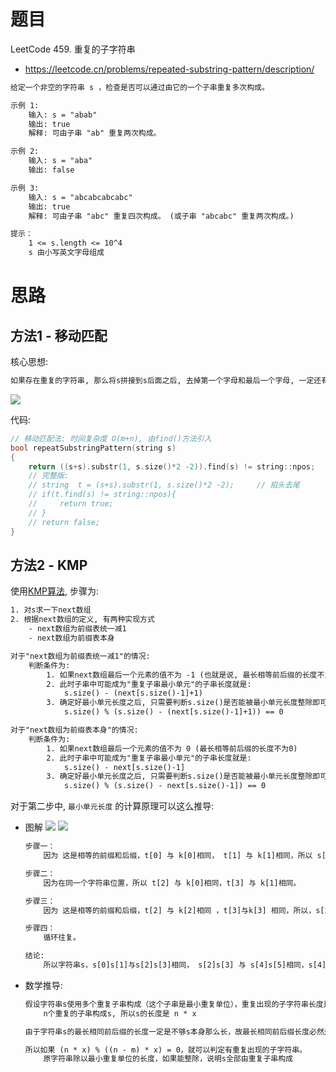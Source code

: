 # 题目

LeetCode 459. 重复的子字符串
- https://leetcode.cn/problems/repeated-substring-pattern/description/

```txt
给定一个非空的字符串 s ，检查是否可以通过由它的一个子串重复多次构成。

示例 1:
    输入: s = "abab"
    输出: true
    解释: 可由子串 "ab" 重复两次构成。

示例 2:
    输入: s = "aba"
    输出: false

示例 3:
    输入: s = "abcabcabcabc"
    输出: true
    解释: 可由子串 "abc" 重复四次构成。 (或子串 "abcabc" 重复两次构成。)

提示：
    1 <= s.length <= 10^4
    s 由小写英文字母组成
```


# 思路

## 方法1 - 移动匹配
核心思想:
```txt
如果存在重复的字符串, 那么将s拼接到s后面之后, 去掉第一个字母和最后一个字母, 一定还有完整的s出现在里面.
```
![](https://code-thinking-1253855093.file.myqcloud.com/pics/20220728104931.png)


代码:
```cpp
// 移动匹配法: 时间复杂度 O(m+n), 由find()方法引入
bool repeatSubstringPattern(string s)
{
    return ((s+s).substr(1, s.size()*2 -2)).find(s) != string::npos;
    // 完整版:
    // string  t = (s+s).substr(1, s.size()*2 -2);     // 掐头去尾
    // if(t.find(s) != string::npos){
    //     return true;
    // }
    // return false;
}
```


## 方法2 - KMP
使用[KMP算法](../../build_your_strStr/KMP_algorithm.md), 步骤为:
```txt
1. 对s求一下next数组
2. 根据next数组的定义, 有两种实现方式
    - next数组为前缀表统一减1
    - next数组为前缀表本身

对于"next数组为前缀表统一减1"的情况:
    判断条件为:
        1. 如果next数组最后一个元素的值不为 -1 (也就是说, 最长相等前后缀的长度不为0)
        2. 此时子串中可能成为"重复子串最小单元"的子串长度就是: 
            s.size() - (next[s.size()-1]+1) 
        3. 确定好最小单元长度之后, 只需要判断s.size()是否能被最小单元长度整除即可.
            s.size() % (s.size() - (next[s.size()-1]+1)) == 0

对于"next数组为前缀表本身"的情况:
    判断条件为:
        1. 如果next数组最后一个元素的值不为 0 (最长相等前后缀的长度不为0)
        2. 此时子串中可能成为"重复子串最小单元"的子串长度就是: 
            s.size() - next[s.size()-1]
        3. 确定好最小单元长度之后, 只需要判断s.size()是否能被最小单元长度整除即可.
            s.size() % (s.size() - next[s.size()-1]) == 0
```

对于第二步中, `最小单元长度` 的计算原理可以这么推导:
- 图解
    ![](https://code-thinking-1253855093.file.myqcloud.com/pics/20220728205249.png)
    ![](https://code-thinking-1253855093.file.myqcloud.com/pics/20220728212157.png)
    ```txt
    步骤一：
        因为 这是相等的前缀和后缀，t[0] 与 k[0]相同， t[1] 与 k[1]相同，所以 s[0] 一定和 s[2]相同，s[1] 一定和 s[3]相同，即：，s[0]s[1]与s[2]s[3]相同 。

    步骤二： 
        因为在同一个字符串位置，所以 t[2] 与 k[0]相同，t[3] 与 k[1]相同。

    步骤三： 
        因为 这是相等的前缀和后缀，t[2] 与 k[2]相同 ，t[3]与k[3] 相同，所以，s[2]一定和s[4]相同，s[3]一定和s[5]相同，即：s[2]s[3] 与 s[4]s[5]相同。

    步骤四：
        循环往复。

    结论:
        所以字符串s，s[0]s[1]与s[2]s[3]相同， s[2]s[3] 与 s[4]s[5]相同，s[4]s[5] 与 s[6]s[7] 相同。
    ```

- 数学推导:
    ```txt
    假设字符串s使用多个重复子串构成（这个子串是最小重复单位），重复出现的子字符串长度是x，所以s是由n * x组成。
        n个重复的子串构成s, 所以s的长度是 n * x

    由于字符串s的最长相同前后缀的长度一定是不够s本身那么长，故最长相同前后缀长度必然是m * x，而且 n - m = 1

    所以如果 (n * x) % ((n - m) * x) = 0，就可以判定有重复出现的子字符串。
        原字符串除以最小重复单位的长度，如果能整除，说明s全部由重复子串构成
    ```


